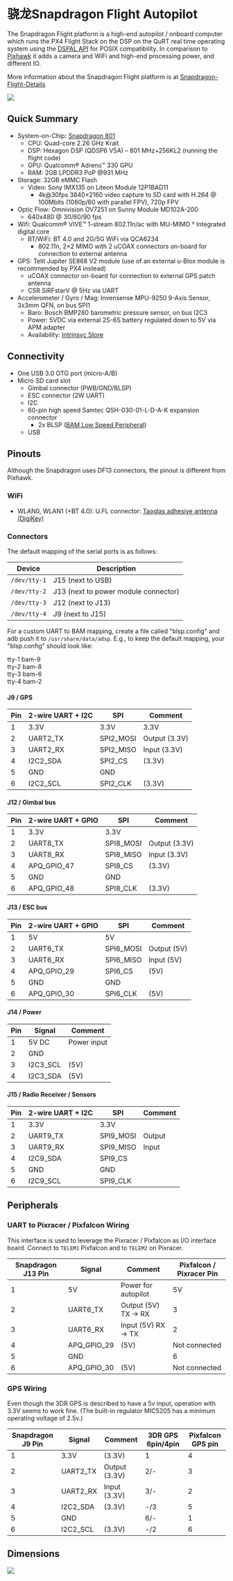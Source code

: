 # 骁龙Snapdragon Flight Autopilot

The Snapdragon Flight platform is a high-end autopilot / onboard computer which runs the PX4 Flight Stack on the DSP on the QuRT real time operating system using the [DSPAL API](https://github.com/ATLFlight/dspal) for POSIX compatibility. In comparison to [Pixhawk](hardware-pixhawk.md) it adds a camera and WiFi and high-end processing power, and different IO.

More information about the Snapdragon Flight platform is at [Snapdragon-Flight-Details](https://www.intrinsyc.com/qualcomm-snapdragon-flight-details/)

![](images/hardware/hardware-snapdragon.jpg)

## Quick Summary

- System-on-Chip: [Snapdragon 801](https://www.qualcomm.com/products/snapdragon/processors/801)
  - CPU: Quad-core 2.26 GHz Krait
  - DSP: Hexagon DSP (QDSP6 V5A) – 801 MHz+256KL2 (running the flight code)
  - GPU: Qualcomm® Adreno™ 330 GPU
  - RAM: 2GB LPDDR3 PoP @931 MHz
- Storage: 32GB eMMC Flash
  - Video: Sony IMX135 on Liteon Module 12P1BAD11
    - 4k@30fps 3840×2160 video capture to SD card with H.264 @ 100Mbits (1080p/60 with parallel FPV), 720p FPV
- Optic Flow: Omnivision OV7251 on Sunny Module MD102A-200
  - 640x480 @ 30/60/90 fps
- Wifi: Qualcomm® VIVE™ 1-stream 802.11n/ac with MU-MIMO † Integrated digital core
  - BT/WiFi: BT 4.0 and 2G/5G WiFi via QCA6234
    - 802.11n, 2×2 MIMO with 2 uCOAX connectors on-board for connection to external antenna
- GPS: Telit Jupiter SE868 V2 module (use of an external u-Blox module is recommended by PX4 instead)
  - uCOAX connector on-board for connection to external GPS patch antenna
  - CSR SiRFstarV @ 5Hz via UART
- Accelerometer / Gyro / Mag: Invensense MPU-9250 9-Axis Sensor, 3x3mm QFN, on bus SPI1
  - Baro: Bosch BMP280 barometric pressure sensor, on bus I2C3
  - Power: 5VDC via external 2S-6S battery regulated down to 5V via APM adapter
  - Availability: [Intrinsyc Store](http://shop.intrinsyc.com/products/snapdragon-flight-dev-kit)

## Connectivity

- One USB 3.0 OTG port (micro-A/B)
- Micro SD card slot
  - Gimbal connector (PWB/GND/BLSP)
  - ESC connector (2W UART)
  - I2C
  - 60-pin high speed Samtec QSH-030-01-L-D-A-K expansion connector
    - 2x BLSP ([BAM Low Speed Peripheral](http://www.inforcecomputing.com/public_docs/BLSPs_on_Inforce_6540_6501_Snapdragon_805.pdf))
  - USB

## Pinouts

<aside class="warning">
Although the Snapdragon uses DF13 connectors, the pinout is different from Pixhawk.
</aside>

### WiFi

- WLAN0, WLAN1 (+BT 4.0): U.FL connector: [Taoglas adhesive antenna (DigiKey)](http://www.digikey.com/product-detail/en/FXP840.07.0055B/931-1222-ND/3877414)

### Connectors

The default mapping of the serial ports is as follows:

| Device           | Description                          |
| ---------------- | ------------------------------------ |
| ```/dev/tty-1``` | J15 (next to USB)                    |
| ```/dev/tty-2``` | J13 (next to power module connector) |
| ```/dev/tty-3``` | J12 (next to J13)                    |
| ```/dev/tty-4``` | J9 (next to J15)                     |

For a custom UART to BAM mapping, create a file called "blsp.config" and adb push it to ```/usr/share/data/adsp```. E.g., to keep the default mapping, your "blsp.config" should look like:

tty-1 bam-9  
tty-2 bam-8  
tty-3 bam-6  
tty-4 bam-2  

#### J9 / GPS

| Pin  | 2-wire UART + I2C | SPI       | Comment       |
| ---- | ----------------- | --------- | ------------- |
| 1    | 3.3V              | 3.3V      | 3.3V          |
| 2    | UART2_TX          | SPI2_MOSI | Output (3.3V) |
| 3    | UART2_RX          | SPI2_MISO | Input (3.3V)  |
| 4    | I2C2_SDA          | SPI2_CS   | (3.3V)        |
| 5    | GND               | GND       |               |
| 6    | I2C2_SCL          | SPI2_CLK  | (3.3V)        |

#### J12 / Gimbal bus

| Pin  | 2-wire UART + GPIO | SPI       | Comment       |
| ---- | ------------------ | --------- | ------------- |
| 1    | 3.3V               | 3.3V      |               |
| 2    | UART8_TX           | SPI8_MOSI | Output (3.3V) |
| 3    | UART8_RX           | SPI8_MISO | Input (3.3V)  |
| 4    | APQ_GPIO_47        | SPI8_CS   | (3.3V)        |
| 5    | GND                | GND       |               |
| 6    | APQ_GPIO_48        | SPI8_CLK  | (3.3V)        |

#### J13 / ESC bus

| Pin  | 2-wire UART + GPIO | SPI       | Comment     |
| ---- | ------------------ | --------- | ----------- |
| 1    | 5V                 | 5V        |             |
| 2    | UART6_TX           | SPI6_MOSI | Output (5V) |
| 3    | UART6_RX           | SPI6_MISO | Input (5V)  |
| 4    | APQ_GPIO_29        | SPI6_CS   | (5V)        |
| 5    | GND                | GND       |             |
| 6    | APQ_GPIO_30        | SPI6_CLK  | (5V)        |

#### J14 / Power

| Pin  | Signal   | Comment     |
| ---- | -------- | ----------- |
| 1    | 5V DC    | Power input |
| 2    | GND      |             |
| 3    | I2C3_SCL | (5V)        |
| 4    | I2C3_SDA | (5V)        |

#### J15 / Radio Receiver / Sensors

| Pin  | 2-wire UART + I2C | SPI       | Comment |
| ---- | ----------------- | --------- | ------- |
| 1    | 3.3V              | 3.3V      |         |
| 2    | UART9_TX          | SPI9_MOSI | Output  |
| 3    | UART9_RX          | SPI9_MISO | Input   |
| 4    | I2C9_SDA          | SPI9_CS   |         |
| 5    | GND               | GND       |         |
| 6    | I2C9_SCL          | SPI9_CLK  |         |

## Peripherals

### UART to Pixracer / Pixfalcon Wiring

This interface is used to leverage the Pixracer / Pixfalcon as I/O interface board. Connect to `TELEM1` Pixfalcon and to `TELEM2` on Pixracer.

| Snapdragon J13 Pin | Signal      | Comment              | Pixfalcon / Pixracer Pin |
| ------------------ | ----------- | -------------------- | ------------------------ |
| 1                  | 5V          | Power for autopilot  | 5V                       |
| 2                  | UART6_TX    | Output (5V) TX -> RX | 3                        |
| 3                  | UART6_RX    | Input (5V) RX -> TX  | 2                        |
| 4                  | APQ_GPIO_29 | (5V)                 | Not connected            |
| 5                  | GND         |                      | 6                        |
| 6                  | APQ_GPIO_30 | (5V)                 | Not connected            |

### GPS Wiring

Even though the 3DR GPS is described to have a 5v input, operation with 3.3V seems to work fine. (The built-in regulator MIC5205 has a minimum operating voltage of 2.5v.)

| Snapdragon J9 Pin | Signal   | Comment       | 3DR GPS 6pin/4pin | Pixfalcon GPS pin |
| ----------------- | -------- | ------------- | ----------------- | ----------------- |
| 1                 | 3.3V     | (3.3V)        | 1                 | 4                 |
| 2                 | UART2_TX | Output (3.3V) | 2/-               | 3                 |
| 3                 | UART2_RX | Input (3.3V)  | 3/-               | 2                 |
| 4                 | I2C2_SDA | (3.3V)        | -/3               | 5                 |
| 5                 | GND      |               | 6/-               | 1                 |
| 6                 | I2C2_SCL | (3.3V)        | -/2               | 6                 |

## Dimensions

![](images/hardware/hardware-snapdragon-dimensions.png)



